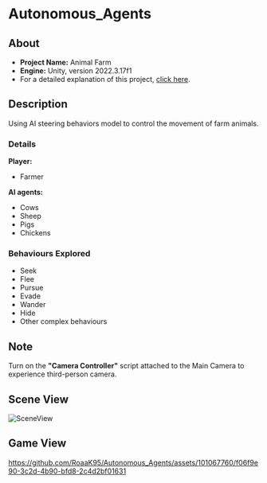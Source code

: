 # Autonomous_Agents  
## About
- **Project Name:** Animal Farm  
- **Engine:** Unity, version 2022.3.17f1  
- For a detailed explanation of this project, [click here](https://roaak95.github.io/Portfolio/Projects/Animal_Farm.html).
  
## Description  
Using AI steering behaviors model to control the movement of farm animals.  

### Details
**Player:**  
- Farmer    

**AI agents:** 
- Cows
- Sheep
- Pigs
- Chickens

### Behaviours Explored   
- Seek
- Flee
- Pursue
- Evade
- Wander
- Hide  
- Other complex behaviours

## Note  
Turn on the **"Camera Controller"** script attached to the Main Camera to experience third-person camera.    

## Scene View   
![SceneView](https://github.com/RoaaK95/Autonomous_Agents/assets/101067760/adc80379-07c9-4eec-908f-57e3fc73cd06)    

## Game View   
https://github.com/RoaaK95/Autonomous_Agents/assets/101067760/f06f9e90-3c2d-4b90-bfd8-2c4d2bf01631




